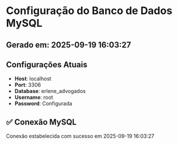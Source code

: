 # Configuração do Banco de Dados MySQL
## Gerado em: 2025-09-19 16:03:27

## Configurações Atuais
- **Host**: localhost
- **Port**: 3306
- **Database**: erlene_advogados
- **Username**: root
- **Password**: Configurada

## ✅ Conexão MySQL
Conexão estabelecida com sucesso em 2025-09-19 16:03:27

